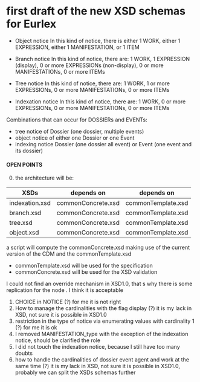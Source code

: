 # first draft of the new XSD schemas for Eurlex

 - Object notice In this kind of notice, there is either 1 WORK, either
   1 EXPRESSION, either 1 MANIFESTATION, or 1 ITEM
  
  - Branch notice In this kind of notice, there are: 1 WORK, 1 EXPRESSION
   (display), 0 or more EXPRESSIONs (non-display), 0 or more
   MANIFESTATIONs, 0 or more ITEMs
   
   - Tree notice In this kind of notice, there are: 1 WORK, 1 or more
   EXPRESSIONs, 0 or more MANIFESTATIONs, 0 or more ITEMs
   
   - Indexation notice In this kind of notice, there are: 1 WORK, 0 or
   more EXPRESSIONs, 0 or more MANIFESTATIONs, 0 or more ITEMs
   
   
   Combinations that can occur for DOSSIERs and EVENTs:
- tree notice of Dossier (one dossier, multiple events)
- object notice of either one Dossier or one Event
- indexing notice Dossier (one dossier all event) or Event (one event and its dossier)

#### OPEN POINTS
0) the architecture will be:

| XSDs | depends on | depends on |
|--|--|--|
| indexation.xsd | commonConcrete.xsd | commonTemplate.xsd
| branch.xsd | commonConcrete.xsd | commonTemplate.xsd
| tree.xsd | commonConcrete.xsd | commonTemplate.xsd
| object.xsd | commonConcrete.xsd | commonTemplate.xsd

a script will compute the commonConcrete.xsd making use of the current version of the CDM and the commonTemplate.xsd

 - commonTemplate.xsd will be used for the specification 
 - commonConcrete.xsd will be used for the XSD validation

I could not find an override mechanism in XSD1.0, that s why there is some replication for the node <NOTICE>. I think it is acceptable

1) CHOICE in NOTICE (?) for me it is not right
2) How to manage the cardinalities with the flag display (?) it is my lack in XSD, not sure it is possible in XSD1.0
3) restriction in the type of notice via enumerating values with cardinality 1 (?) for me it is ok 
4) I removed MANIFESTATION_type with the exception of the indexation notice, should be clarified the role
5) I did not touch the indexation notice, because I still have too many doubts
6) how to handle the cardinalities of dossier event agent and work at the same time (?) it is my lack in XSD, not sure it is possible in XSD1.0, probably we can split the XSDs schemas further






